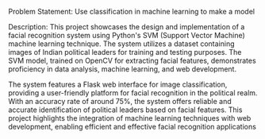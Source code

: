 Problem Statement:
Use classification in machine learning to make a model

Description:
This project showcases the design and implementation of a facial recognition system using Python's SVM (Support Vector Machine) machine learning technique. The system utilizes a dataset containing images of Indian political leaders for training and testing purposes. The SVM model, trained on OpenCV for extracting facial features, demonstrates proficiency in data analysis, machine learning, and web development.

The system features a Flask web interface for image classification, providing a user-friendly platform for facial recognition in the political realm. With an accuracy rate of around 75%, the system offers reliable and accurate identification of political leaders based on facial features. This project highlights the integration of machine learning techniques with web development, enabling efficient and effective facial recognition applications
